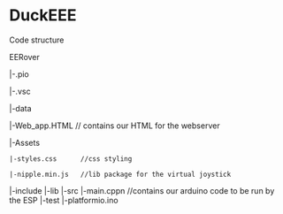 # DuckEEE

Code structure

EERover

|-.pio

|-.vsc

|-data

  |-Web_app.HTML   // contains our HTML for the webserver
  
  |-Assets
  
    |-styles.css      //css styling
    
    |-nipple.min.js   //lib package for the virtual joystick
    
|-include
|-lib
|-src
  |-main.cppn   //contains our arduino code to be run by the ESP
|-test
|-platformio.ino
